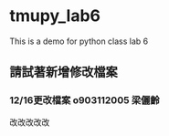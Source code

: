 # tmupy_lab6
This is a demo for python class lab 6

## 請試著新增修改檔案
### 12/16更改檔案 o903112005  梁儷齡
改改改改改
